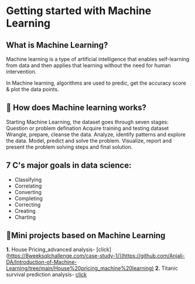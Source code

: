 # Getting started with Machine Learning 
## What is Machine Learning?
Machine learning is a type of artificial intelligence that enables self-learning from data and then applies that learning without the need for human intervention.

In Machine learning, algorithms are used to predic, get the accuracy score & plot the data points.

## 🤖 How does Machine learning works?
Starting Machine Learning, the dataset goes through seven stages:
Question or problem defination
Acquire training and testing dataset
Wrangle, prepare, cleanse the data.
Analyze, identify patterns and explore the data.
Model, predict and solve the problem.
Visualize, report and present the problem solving steps and final solution.

## 7 C's major goals in data science: 
- Classifying
- Correlating
- Converting
- Completing
- Correcting
- Creating
- Charting

## 🤖Mini projects based on Machine Learning
**1.** House Pricing_advanced analysis- [click](https://8weeksqlchallenge.com/case-study-1/](https://github.com/Anjali-DA/Introduction-of-Machine-Learning/tree/main/House%20pricing_machine%20learning)
**2.** Titanic survival prediction analysis- [click](https://github.com/Anjali-DA/Introduction-of-Machine-Learning/blob/main/titanic_survival%20predictions/Readme.md)
